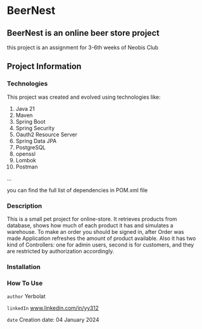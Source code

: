 # BeerNest

## BeerNest is an online beer store project

this project is an assignment for 3-6th weeks of Neobis Club

## Project Information

### Technologies

This project was created and evolved using technologies like:
1) Java 21
2) Maven
3) Spring Boot
4) Spring Security
5) Oauth2 Resource Server
6) Spring Data JPA
7) PostgreSQL
8) openssl
9) Lombok
10) Postman
    
   ...
   
   you can find the full list of dependencies in POM.xml file 

### Description

This is a small pet project for online-store. It retrieves products from database, shows how much of each product 
it has and simulates a warehouse. To make an order you should be signed in, after Order was made Application refreshes 
the amount of product available. Also it has two kind of Controllers: one for admin users, second is for customers,
and they are restricted by authorization accordingly.

### Installation
### How To Use


`author` Yerbolat

`linkedIn` www.linkedin.com/in/yy312

`date` Creation date: 04 January 2024

